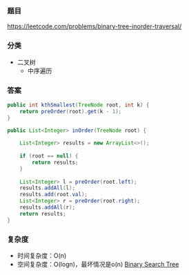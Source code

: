 ### 题目
https://leetcode.com/problems/binary-tree-inorder-traversal/

### 分类
* 二叉树
    * 中序遍历

### 答案
```java
public int kthSmallest(TreeNode root, int k) {
    return preOrder(root).get(k - 1);
}

public List<Integer> inOrder(TreeNode root) {
    
    List<Integer> results = new ArrayList<>();
    
    if (root == null) {
        return results;
    }
    
    List<Integer> l = preOrder(root.left);
    results.addAll(l);
    results.add(root.val);
    List<Integer> r = preOrder(root.right);
    results.addAll(r);
    return results;
}
```

### 复杂度
* 时间复杂度：O(n)
* 空间复杂度：O(logn)，最坏情况是o(n) [Binary Search Tree](https://github.com/HolmesJJ/CS2040S-Data-Structures-and-Algorithms/wiki/Binary-Search-Tree)
